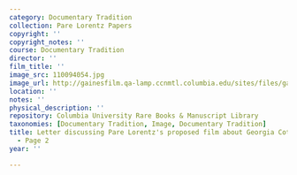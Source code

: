 ```yaml
---
category: Documentary Tradition
collection: Pare Lorentz Papers
copyright: ''
copyright_notes: ''
course: Documentary Tradition
director: ''
film_title: ''
image_src: 110094054.jpg
image_url: http://gainesfilm.qa-lamp.ccnmtl.columbia.edu/sites/files/gainesfilm/images/110094054.jpg
location: ''
notes: ''
physical_description: ''
repository: Columbia University Rare Books & Manuscript Library
taxonomies: [Documentary Tradition, Image, Documentary Tradition]
title: Letter discussing Pare Lorentz's proposed film about Georgia Cotton Farmers
  - Page 2
year: ''

---
```


